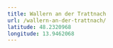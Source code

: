 ```yaml
---
title: Wallern an der Trattnach
url: /wallern-an-der-trattnach/
latitude: 48.2320968
longitude: 13.9462068
---
```

